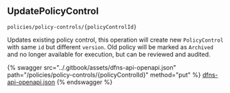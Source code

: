 
## UpdatePolicyControl
`policies/policy-controls/{policyControlId}`

Updates existing policy control, this operation will create new `PolicyControl` with same `id` but different `version`. Old policy will be marked as `Archived` and no longer available for execution, but can be reviewed and audited.

{% swagger src="../.gitbook/assets/dfns-api-openapi.json" path="/policies/policy-controls/{policyControlId}" method="put" %}
[dfns-api-openapi.json](../.gitbook/assets/dfns-api-openapi.json)
{% endswagger %}
